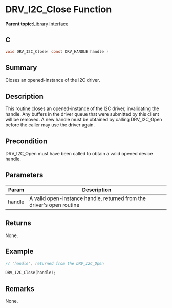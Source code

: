 # DRV\_I2C\_Close Function

**Parent topic:**[Library Interface](GUID-5A5146D2-73C2-43B1-8ADE-95E0184AF1A5.md)

## C

```c
void DRV_I2C_Close( const DRV_HANDLE handle )
```

## Summary

Closes an opened-instance of the I2C driver.

## Description

This routine closes an opened-instance of the I2C driver, invalidating the<br />handle. Any buffers in the driver queue that were submitted by this client<br />will be removed. A new handle must be obtained by calling DRV\_I2C\_Open<br />before the caller may use the driver again.

## Precondition

DRV\_I2C\_Open must have been called to obtain a valid opened device handle.

## Parameters

|Param|Description|
|-----|-----------|
|handle|A valid open-instance handle, returned from the driver's open routine|

## Returns

None.

## Example

```c
// 'handle', returned from the DRV_I2C_Open

DRV_I2C_Close(handle);

```

## Remarks

None.

